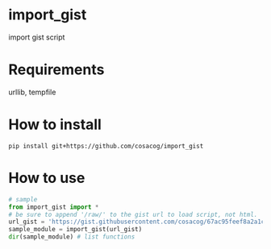 # import_gist
import gist script

# Requirements
urllib, tempfile

# How to install

```
pip install git+https://github.com/cosacog/import_gist
```

# How to use
```py
# sample
from import_gist import *
# be sure to append '/raw/' to the gist url to load script, not html.
url_gist = 'https://gist.githubusercontent.com/cosacog/67ac95feef8a2a1cd373d43a86fe2c9c/raw/'
sample_module = import_gist(url_gist)
dir(sample_module) # list functions
```

